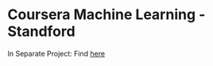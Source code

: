 # Coursera Machine Learning - Standford

In Separate Project: Find [here](https://github.com/pktippa/datasciencecoursera)